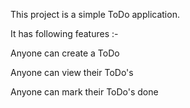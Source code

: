 This project is a simple ToDo application.

It has following features :-

Anyone can create a ToDo

Anyone can view their ToDo's

Anyone can mark their ToDo's done
